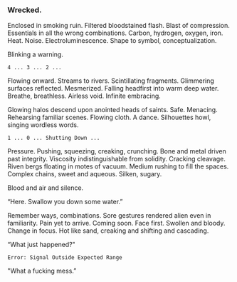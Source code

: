 ### Wrecked.

Enclosed in smoking ruin. Filtered bloodstained flash. Blast of compression. Essentials in all the wrong combinations. Carbon, hydrogen, oxygen, iron. Heat. Noise. Electroluminescence. Shape to symbol, conceptualization.

Blinking a warning.

`4 ... 3 ... 2 ...`

Flowing onward. Streams to rivers. Scintillating fragments. Glimmering surfaces reflected. Mesmerized. Falling headfirst into warm deep water. Breathe, breathless. Airless void. Infinite embracing.

Glowing halos descend upon anointed heads of saints. Safe. Menacing. Rehearsing familiar scenes. Flowing cloth. A dance. Silhouettes howl, singing wordless words.

`1 ... 0 ... Shutting Down ...`

Pressure. Pushing, squeezing, creaking, crunching. Bone and metal driven past integrity. Viscosity indistinguishable from solidity. Cracking cleavage. Riven bergs floating in motes of vacuum. Medium rushing to fill the spaces. Complex chains, sweet and aqueous. Silken, sugary.

Blood and air and silence. 

“Here. Swallow you down some water.”

Remember ways, combinations. Sore gestures rendered alien even in familiarity. Pain yet to arrive. Coming soon. Face first. Swollen and bloody. Change in focus. Hot like sand, creaking and shifting and cascading. 

“What just happened?"

`Error: Signal Outside Expected Range`

"What a fucking mess.”